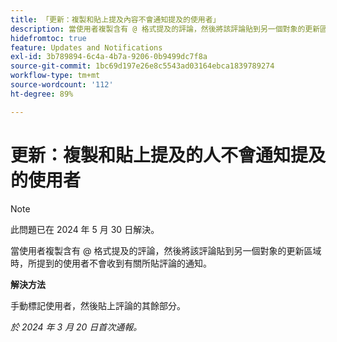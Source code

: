```yaml
---
title: 「更新：複製和貼上提及內容不會通知提及的使用者」
description: 當使用者複製含有 @ 格式提及的評論，然後將該評論貼到另一個對象的更新區域時，所提到的使用者不會收到有關所貼評論的通知。
hidefromtoc: true
feature: Updates and Notifications
exl-id: 3b789894-6c4a-4b7a-9206-0b9499dc7f8a
source-git-commit: 1bc69d197e26e8c5543ad03164ebca1839789274
workflow-type: tm+mt
source-wordcount: '112'
ht-degree: 89%

---
```


# 更新：複製和貼上提及的人不會通知提及的使用者

>[!NOTE]
>
>此問題已在 2024 年 5 月 30 日解決。

當使用者複製含有 @ 格式提及的評論，然後將該評論貼到另一個對象的更新區域時，所提到的使用者不會收到有關所貼評論的通知。

**解決方法**

手動標記使用者，然後貼上評論的其餘部分。

_於 2024 年 3 月 20 日首次通報。_
